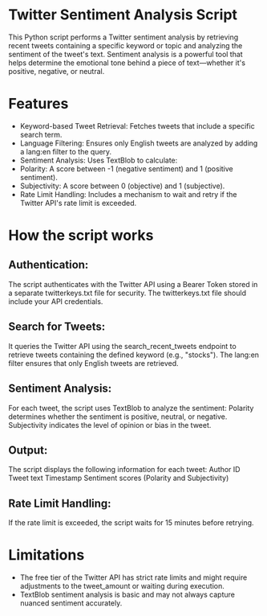 # Twitter Sentiment Analysis Script
This Python script performs a Twitter sentiment analysis by retrieving recent tweets containing a specific keyword or topic and analyzing the sentiment of the tweet's text.
Sentiment analysis is a powerful tool that helps determine the emotional tone behind a piece of text—whether it's positive, negative, or neutral.

# Features
- Keyword-based Tweet Retrieval: Fetches tweets that include a specific search term.
- Language Filtering: Ensures only English tweets are analyzed by adding a lang:en filter to the query.
- Sentiment Analysis: Uses TextBlob to calculate:
- Polarity: A score between -1 (negative sentiment) and 1 (positive sentiment).
- Subjectivity: A score between 0 (objective) and 1 (subjective).
- Rate Limit Handling: Includes a mechanism to wait and retry if the Twitter API's rate limit is exceeded.

# How the script works

## Authentication:
The script authenticates with the Twitter API using a Bearer Token stored in a separate twitterkeys.txt file for security.
The twitterkeys.txt file should include your API credentials.

## Search for Tweets:
It queries the Twitter API using the search_recent_tweets endpoint to retrieve tweets containing the defined keyword (e.g., "stocks").
The lang:en filter ensures that only English tweets are retrieved.

## Sentiment Analysis:
For each tweet, the script uses TextBlob to analyze the sentiment:
Polarity determines whether the sentiment is positive, neutral, or negative.
Subjectivity indicates the level of opinion or bias in the tweet.

## Output:
The script displays the following information for each tweet:
Author ID
Tweet text
Timestamp
Sentiment scores (Polarity and Subjectivity)

## Rate Limit Handling:
If the rate limit is exceeded, the script waits for 15 minutes before retrying.


# Limitations
- The free tier of the Twitter API has strict rate limits and might require adjustments to the tweet_amount or waiting during execution.
- TextBlob sentiment analysis is basic and may not always capture nuanced sentiment accurately.

